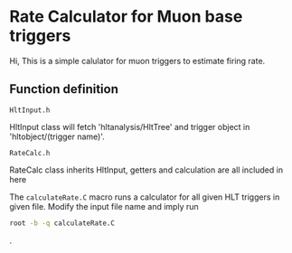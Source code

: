 # Rate Calculator for Muon base triggers

Hi, This is a simple calulator for muon triggers to estimate firing rate.

## Function definition


```
HltInput.h
```
HltInput class will fetch 'hltanalysis/HltTree' and trigger object in 'hltobject/(trigger name)'.

```
RateCalc.h
```
RateCalc class inherits HltInput, getters and calculation are all included in here

The `calculateRate.C` macro runs a calculator for all given HLT triggers in given file. Modify the input file name and imply run

```bash
root -b -q calculateRate.C
```
.

